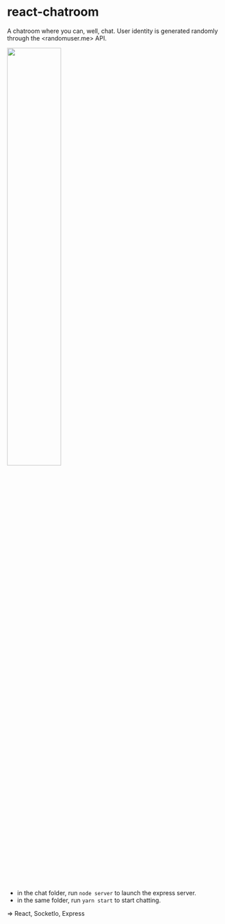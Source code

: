 # react-chatroom

A chatroom where you can, well, chat. User identity is generated randomly through the <randomuser.me> API.

<img src="https://db3pap004files.storage.live.com/y4musrpFidUDkLZFoSQGa1mkVeyZm_lucRStAm2xvJioR4iOQR_SrDup1WUrh_NYO0WTfPTJmf-QI3I9uRzeft-fk7C1XL-wkOrqvUMoirHn4Wi4eHCWHEI7LubIDGVkZ-gLQN4xSbx5Vhm8fU726EI-4NM8IqP2FIV88wGWW42JisvgQxHcyCyZEDX9syYsOiu?width=1701&height=1058&cropmode=none" width="50%" height="50%">

- in the chat folder, run ```node server``` to launch the express server.
- in the same folder, run ```yarn start``` to start chatting.

=> React, SocketIo, Express
